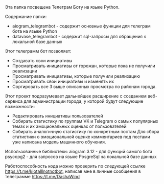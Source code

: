 Эта папка посвещена Телеграм Боту на языке Python.

Содержание папки:
+ aiogram_telegrambot - содержит основные функции для телеграм бота на языке Python
+ datavase_telegrambot - содержит sql-запросы для обращения к локальной базе данных

Этот телеграмм бот позволяет:
+ Создавать свои инициативы
+ Просматривать инициативы от горожан, которые пока не получили реализации
+ Просматривать инициативы, которые получили реализацию
+ Просматривать свои инициативы и изменять их
+ Сортировать все 3 выше описанных просмотра по районам города.
  
Этот проект подразумевает дальнейшее расширение с созданием веб-сервиса для администрации города, у которой будут следующие возможности:
+ Редактировать инициативы пользователей
+ Собирать статистику по группам VK и Telegram о самых популярных темах и их эмоциональных оценках от пользователей
+ Собирать аналогичную статистику по конкретным постам
Для сбора статистики о эмоциональной оценке комментариев под постами уже написана модель машинного обучения.

Использованные библиотеки:
aiogram 3.12 - для функций самого бота
psycopg2 - для запросов на языке PosgreSql на локальной базе данных

Работоспособность кода можно проверить по следующей ссылке https://t.me/kiotalllnotnotbot, написав мне в личные сообщения в телеграмме https://t.me/DashaWind



